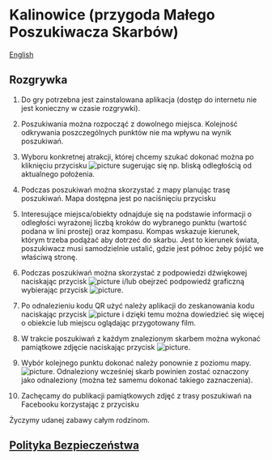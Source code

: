 # Kalinowice (przygoda Małego Poszukiwacza Skarbów)

[English](README_en.md)

## Rozgrywka

1. Do gry potrzebna jest zainstalowana aplikacja (dostęp do internetu nie jest konieczny w czasie rozgrywki).
2. Poszukiwania można rozpocząć z dowolnego miejsca. Kolejność odkrywania poszczególnych punktów nie ma wpływu na wynik poszukiwań.
3. Wyboru konkretnej atrakcji, której chcemy szukać dokonać można po kliknięciu przycisku
   ![picture](img/change_chest.webp)
   sugerując się np. bliską odległością od aktualnego położenia.
5. Podczas poszukiwań można skorzystać z mapy planując trasę poszukiwań. Mapa dostępna jest po naciśnięciu przycisku
   
6. Interesujące miejsca/obiekty odnajduje się na podstawie informacji o odległości wyrażonej liczbą kroków do wybranego punktu (wartość podana w lini prostej) oraz kompasu.
   Kompas wskazuje kierunek, którym trzeba podążać aby dotrzeć do skarbu.
   Jest to kierunek świata, poszukiwacz musi samodzielnie ustalić, gdzie jest północ żeby pójść we właściwą stronę.
7. Podczas poszukiwań można skorzystać z podpowiedzi dźwiękowej naciskając przycisk
   ![picture](img/megaphone_small.png) i/lub obejrzeć podpowiedź graficzną wybierając przycisk
   ![picture](img/show_photo_small.png).
8. Po odnalezieniu kodu QR użyć należy aplikacji do zeskanowania kodu naciskając przycisk
   ![picture](img/chest_small.png) i dzięki temu można dowiedzieć się więcej o obiekcie lub miejscu oglądając przygotowany film.
9. W trakcie poszukiwań z każdym znalezionym skarbem można wykonać pamiątkowe zdjęcie naciskając przycisk
   ![picture](img/camera_do_photo.webp).
10. Wybór kolejnego punktu dokonać należy ponownie z poziomu mapy.![picture](img/change_chest_small.png).
    Odnaleziony wcześniej skarb powinien zostać oznaczony jako odnaleziony (można też samemu dokonać takiego zaznaczenia).
12. Zachęcamy do publikacji pamiątkowych zdjęć z trasy poszukiwań na Facebooku korzystając z przycisku
    

Życzymy udanej zabawy całym rodzinom.
   

## [Polityka Bezpieczeństwa](https://p-kalinowice-little-treasure-hunter.netlify.app/)
